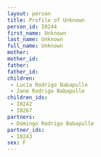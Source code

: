 ```yaml
---
layout: person
title: Profile of Unknown
person_id: I0244
first_name: Unknown
last_name: Unknown
full_name: Unknown
mother: 
mother_id: 
father: 
father_id: 
children:
 - Lucia Rodrigo Babapulle
 - Jane Rodrigo Babapulle
children_ids:
 - I0242
 - I0267
partners:
 - Domingo Rodrigo Babapulle
partner_ids:
 - I0243
sex: F
---
```


